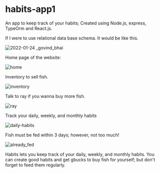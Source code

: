 # habits-app1

An app to keep track of your habits; 
Created using Node.js, express, TypeOrm and React.js.

If I were to use relational data base schema. It would be like this.


![2022-01-24 _govind_bhai](https://user-images.githubusercontent.com/60074455/150696189-26dfb0cc-4e3f-4151-b15e-115033962385.png)



Home page of the website:

![home](https://user-images.githubusercontent.com/60074455/157754246-a0acbc61-74ac-48f7-bad8-e2bd12f9f6bd.png)



Inventory to sell fish.

![inventory](https://user-images.githubusercontent.com/60074455/157754273-815c28ba-b506-460d-aa43-8a06a8d0235d.png)



Talk to ray if you wanna buy more fish.

![ray](https://user-images.githubusercontent.com/60074455/157754220-a7647821-4ca7-40fa-8955-5f7ece91bb1b.png)



Track your daily, weekly, and monthly habits

![daily-habits](https://user-images.githubusercontent.com/60074455/157754202-3fc323e9-d4d5-4380-9ac5-25f5d2a3e927.png)


Fish must be fed within 3 days; however, not too much!  

![already_fed](https://user-images.githubusercontent.com/60074455/157754142-3abccfa1-9682-4454-b447-13130c19397e.png)


Habits lets you keep track of your daily, weekly, and monthly habits.
You can create good habits and get gbucks to buy fish for yourself;
but don't forget to feed them regularly.
